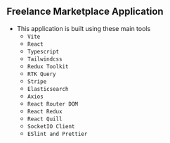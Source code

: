 ## Freelance Marketplace Application
* This application is built using these main tools
  * `Vite`
  * `React`
  * `Typescript`
  * `Tailwindcss`
  * `Redux Toolkit`
  * `RTK Query`
  * `Stripe`
  * `Elasticsearch`
  * `Axios`
  * `React Router DOM`
  * `React Redux`
  * `React Quill`
  * `SocketIO Client`
  * `ESlint and Prettier`
